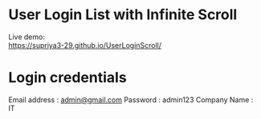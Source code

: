 # User Login List with Infinite Scroll

Live demo:  
https://supriya3-29.github.io/UserLoginScroll/

# Login credentials

Email address : admin@gmail.com
Password : admin123
Company Name : IT
